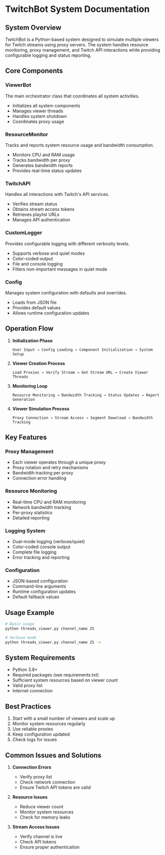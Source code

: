 # TwitchBot System Documentation

## System Overview
TwitchBot is a Python-based system designed to simulate multiple viewers for Twitch streams using proxy servers. The system handles resource monitoring, proxy management, and Twitch API interactions while providing configurable logging and status reporting.

## Core Components

### ViewerBot
The main orchestrator class that coordinates all system activities.
- Initializes all system components
- Manages viewer threads
- Handles system shutdown
- Coordinates proxy usage

### ResourceMonitor
Tracks and reports system resource usage and bandwidth consumption.
- Monitors CPU and RAM usage
- Tracks bandwidth per proxy
- Generates bandwidth reports
- Provides real-time status updates

### TwitchAPI
Handles all interactions with Twitch's API services.
- Verifies stream status
- Obtains stream access tokens
- Retrieves playlist URLs
- Manages API authentication

### CustomLogger
Provides configurable logging with different verbosity levels.
- Supports verbose and quiet modes
- Color-coded output
- File and console logging
- Filters non-important messages in quiet mode

### Config
Manages system configuration with defaults and overrides.
- Loads from JSON file
- Provides default values
- Allows runtime configuration updates

## Operation Flow

1. **Initialization Phase**
   ```
   User Input → Config Loading → Component Initialization → System Setup
   ```

2. **Viewer Creation Process**
   ```
   Load Proxies → Verify Stream → Get Stream URL → Create Viewer Threads
   ```

3. **Monitoring Loop**
   ```
   Resource Monitoring → Bandwidth Tracking → Status Updates → Report Generation
   ```

4. **Viewer Simulation Process**
   ```
   Proxy Connection → Stream Access → Segment Download → Bandwidth Tracking
   ```

## Key Features

### Proxy Management
- Each viewer operates through a unique proxy
- Proxy rotation and retry mechanisms
- Bandwidth tracking per proxy
- Connection error handling

### Resource Monitoring
- Real-time CPU and RAM monitoring
- Network bandwidth tracking
- Per-proxy statistics
- Detailed reporting

### Logging System
- Dual-mode logging (verbose/quiet)
- Color-coded console output
- Complete file logging
- Error tracking and reporting

### Configuration
- JSON-based configuration
- Command-line arguments
- Runtime configuration updates
- Default fallback values

## Usage Example

```bash
# Basic usage
python threads_viewer.py channel_name 25

# Verbose mode
python threads_viewer.py channel_name 25 -v
```

## System Requirements
- Python 3.8+
- Required packages (see requirements.txt)
- Sufficient system resources based on viewer count
- Valid proxy list
- Internet connection

## Best Practices
1. Start with a small number of viewers and scale up
2. Monitor system resources regularly
3. Use reliable proxies
4. Keep configuration updated
5. Check logs for issues

## Common Issues and Solutions
1. **Connection Errors**
   - Verify proxy list
   - Check network connection
   - Ensure Twitch API tokens are valid

2. **Resource Issues**
   - Reduce viewer count
   - Monitor system resources
   - Check for memory leaks

3. **Stream Access Issues**
   - Verify channel is live
   - Check API tokens
   - Ensure proper authentication
